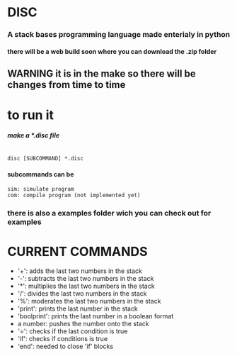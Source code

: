 # DISC
### A stack bases programming language made enterialy in python
#### there will be a web build soon where you can download the .zip folder
## WARNING it is in the make so there will be changes from time to time
  
# to run it

##### make a *.disc file

```

disc [SUBCOMMAND] *.disc

```

  

#### subcommands can be

```
sim: simulate program
com: compile program (not implemented yet)
```
### there is also a examples folder wich you can check out for examples

# CURRENT COMMANDS
+ '+': adds the last two numbers in the stack
+ '-': subtracts the last two numbers in the stack
+ '*': multiplies the last two numbers in the stack
+ '/': divides the last two numbers in the stack
+ '%': moderates the last two numbers in the stack
+ 'print': prints the last number in the stack
+ 'boolprint': prints the last number in a boolean format
+ a number: pushes the number onto the stack
+ '=': checks if the last condition is true
+ 'if': checks if conditions is true
+ 'end': needed to close 'if' blocks